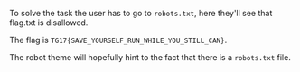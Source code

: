 To solve the task the user has to go to `robots.txt`, here they'll see that flag.txt is disallowed.

The flag is `TG17{SAVE_YOURSELF_RUN_WHILE_YOU_STILL_CAN}`.

The robot theme will hopefully hint to the fact that there is a `robots.txt` file.